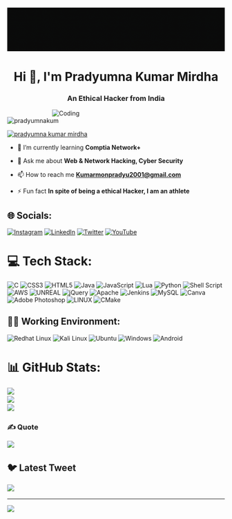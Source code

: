 ![MasterHead](https://github.com/PradyumnaKumarMirdha/PradyumnaKumarMirdha/blob/main/banner.gif)
<h1 align="center">Hi 👋, I'm Pradyumna Kumar Mirdha</h1>
<h3 align="center">An Ethical Hacker from India</h3>
<img align="right" alt="Coding" width="400" src="https://media0.giphy.com/media/v1.Y2lkPTc5MGI3NjExMjRlNGQxOGEwZTBjNjk1NTBmOGJhZGJlMDFkYWQ2NzIwMjc1OTE2YSZjdD1n/i1JHRZSXO9LZZDHqii/giphy.gif">

<p align="left"> <img src="https://komarev.com/ghpvc/?username=pradyumnakum&label=Profile%20views&color=0e75b6&style=flat" alt="pradyumnakum" /> </p>

<p align="left"> <a href="https://twitter.com/pradyumna kumar mirdha" target="blank"><img src="https://img.shields.io/twitter/follow/pradyumna kumar mirdha?logo=twitter&style=for-the-badge" alt="pradyumna kumar mirdha" /></a> </p>

- 🌱 I’m currently learning **Comptia Network+**

- 💬 Ask me about **Web & Network Hacking, Cyber Security**

- 📫 How to reach me **Kumarmonpradyu2001@gmail.com**

- ⚡ Fun fact **In spite of being a ethical Hacker, I am an athlete**

## 🌐 Socials:
[![Instagram](https://img.shields.io/badge/Instagram-%23E4405F.svg?logo=Instagram&logoColor=white)](https://www.instagram.com/init_sparda_18/) [![LinkedIn](https://img.shields.io/badge/LinkedIn-%230077B5.svg?logo=linkedin&logoColor=white)](https://www.linkedin.com/in/pradyumna-kumar-mirdha-297234253/) [![Twitter](https://img.shields.io/badge/Twitter-%231DA1F2.svg?logo=Twitter&logoColor=white)]([https://twitter.com/https://www.twitter.com/PradyumnaMirdha](https://twitter.com/PradyumnaMirdha)) [![YouTube](https://img.shields.io/badge/YouTube-%23FF0000.svg?logo=YouTube&logoColor=white)](https://www.youtube.com/@init_sparda1638) 

# 💻 Tech Stack:
![C](https://img.shields.io/badge/c-%2300599C.svg?style=for-the-badge&logo=c&logoColor=white) ![CSS3](https://img.shields.io/badge/css3-%231572B6.svg?style=for-the-badge&logo=css3&logoColor=white) ![HTML5](https://img.shields.io/badge/html5-%23E34F26.svg?style=for-the-badge&logo=html5&logoColor=white) ![Java](https://img.shields.io/badge/java-%23ED8B00.svg?style=for-the-badge&logo=java&logoColor=white) ![JavaScript](https://img.shields.io/badge/javascript-%23323330.svg?style=for-the-badge&logo=javascript&logoColor=%23F7DF1E) ![Lua](https://img.shields.io/badge/lua-%232C2D72.svg?style=for-the-badge&logo=lua&logoColor=white) ![Python](https://img.shields.io/badge/python-3670A0?style=for-the-badge&logo=python&logoColor=ffdd54) ![Shell Script](https://img.shields.io/badge/shell_script-%23121011.svg?style=for-the-badge&logo=gnu-bash&logoColor=white) ![AWS](https://img.shields.io/badge/AWS-%23FF9900.svg?style=for-the-badge&logo=amazon-aws&logoColor=white) ![UNREAL](https://img.shields.io/badge/unreal-%2320232a.svg?style=for-the-badge&logo=unreal-engine&logoColor=white) ![jQuery](https://img.shields.io/badge/jquery-%230769AD.svg?style=for-the-badge&logo=jquery&logoColor=white) ![Apache](https://img.shields.io/badge/apache-%23D42029.svg?style=for-the-badge&logo=apache&logoColor=white) ![Jenkins](https://img.shields.io/badge/jenkins-%232C5263.svg?style=for-the-badge&logo=jenkins&logoColor=white) ![MySQL](https://img.shields.io/badge/mysql-%2300f.svg?style=for-the-badge&logo=mysql&logoColor=white) ![Canva](https://img.shields.io/badge/Canva-%2300C4CC.svg?style=for-the-badge&logo=Canva&logoColor=white) ![Adobe Photoshop](https://img.shields.io/badge/adobephotoshop-%2331A8FF.svg?style=for-the-badge&logo=adobephotoshop&logoColor=white) ![LINUX](https://img.shields.io/badge/Linux-FCC624?style=for-the-badge&logo=linux&logoColor=black) ![CMake](https://img.shields.io/badge/CMake-%23008FBA.svg?style=for-the-badge&logo=cmake&logoColor=white)


## 👨‍💻 Working Environment:
![Redhat Linux](https://img.shields.io/badge/Red%20Hat-000000?style=flat-square&logo=redhat&logoColor=FF0000)
![Kali Linux](https://img.shields.io/badge/Kali%20Linux-1793d1?style=flat-square&logo=kalilinux&logoColor=000000)
![Ubuntu](https://img.shields.io/badge/Ubuntu-dd4814?style=flat-square&logo=ubuntu&logoColor=ffffff)
![Windows](https://img.shields.io/badge/Windows-00adef?style=flat-square&logo=windows&logoColor=ffffff)
![Android](https://img.shields.io/badge/-Android-3ddc84?style=flat-square&logo=android&logoColor=fff)


# 📊 GitHub Stats:
![](https://github-readme-stats.vercel.app/api?username=PradyumnakumarMirdha&theme=vision-friendly-dark&hide_border=false&include_all_commits=false&count_private=false)<br/>
![](https://github-readme-streak-stats.herokuapp.com/?user=PradyumnakumarMirdha&theme=vision-friendly-dark&hide_border=false)<br/>
![](https://github-readme-stats.vercel.app/api/top-langs/?username=PradyumnakumarMirdha&theme=vision-friendly-dark&hide_border=false&include_all_commits=false&count_private=false&layout=compact)

### ✍️ Quote
![](https://quotes-github-readme.vercel.app/api?type=horizontal&theme=radical)



## 🐦 Latest Tweet
[![](https://gtce.itsvg.in/api?username=https://www.twitter.com/PradyumnaMirdha)](https://github.com/VishwaGauravIn/github-twitter-card-embed)

---
[![](https://visitcount.itsvg.in/api?id=PradyumnaKumarMirdha&icon=0&color=0)](https://visitcount.itsvg.in)

